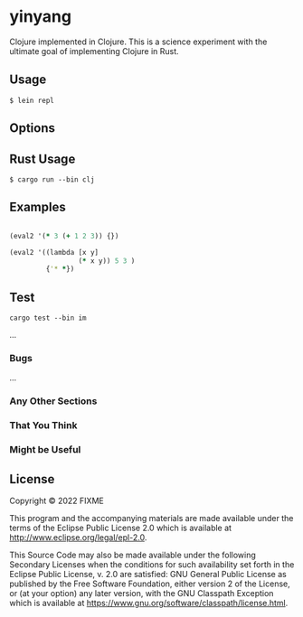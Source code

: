 # yinyang

Clojure implemented in Clojure. This is a science experiment with the ultimate goal of implementing Clojure in Rust.


## Usage


    $ lein repl
 
## Options

## Rust Usage

	$ cargo run --bin clj
	
## Examples
```clojure

(eval2 '(* 3 (+ 1 2 3)) {})

(eval2 '((lambda [x y]
                 (* x y)) 5 3 )
         {'* *})

```

## Test
```
cargo test --bin im

```

...

### Bugs

...

### Any Other Sections
### That You Think
### Might be Useful

## License

Copyright © 2022 FIXME

This program and the accompanying materials are made available under the
terms of the Eclipse Public License 2.0 which is available at
http://www.eclipse.org/legal/epl-2.0.

This Source Code may also be made available under the following Secondary
Licenses when the conditions for such availability set forth in the Eclipse
Public License, v. 2.0 are satisfied: GNU General Public License as published by
the Free Software Foundation, either version 2 of the License, or (at your
option) any later version, with the GNU Classpath Exception which is available
at https://www.gnu.org/software/classpath/license.html.
